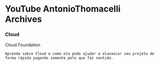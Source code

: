 # YouTube AntonioThomacelli Archives

### Cloud

Cloud Foundation

    Aprenda sobre Cloud e como ela pode ajudar a alavancar seu projeto de forma rápida pagando somente pelo que faz sentido.


